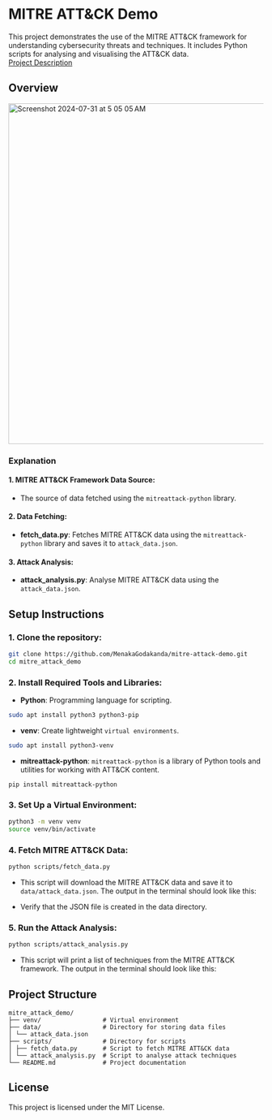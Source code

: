 # MITRE ATT&CK Demo
This project demonstrates the use of the MITRE ATT&CK framework for understanding cybersecurity threats and techniques. It includes Python scripts for analysing and visualising the ATT&CK data.<br>
<a href="https://github.com/MenakaGodakanda/mitre-attack-demo/blob/main/Project_Description.md">Project Description</a>

## Overview
<img width="671" alt="Screenshot 2024-07-31 at 5 05 05 AM" src="https://github.com/user-attachments/assets/b669d349-87f5-466f-97f3-a54a3b5935d5">

### Explanation
#### 1. MITRE ATT&CK Framework Data Source:
- The source of data fetched using the `mitreattack-python` library.

#### 2. Data Fetching:
- **fetch_data.py**: Fetches MITRE ATT&CK data using the `mitreattack-python` library and saves it to `attack_data.json`.

#### 3. Attack Analysis:
- **attack_analysis.py**: Analyse MITRE ATT&CK data using the `attack_data.json`.

## Setup Instructions

### 1. Clone the repository:
   ```sh
   git clone https://github.com/MenakaGodakanda/mitre-attack-demo.git
   cd mitre_attack_demo
   ```

### 2. Install Required Tools and Libraries:
- **Python**: Programming language for scripting. 
```sh
sudo apt install python3 python3-pip
```
- **venv**: Create lightweight `virtual environments`.
```sh
sudo apt install python3-venv
```
- **mitreattack-python**: `mitreattack-python` is a library of Python tools and utilities for working with ATT&CK content.
```
pip install mitreattack-python
```

### 3. Set Up a Virtual Environment:
  ```sh
  python3 -m venv venv
  source venv/bin/activate
  ```

### 4. Fetch MITRE ATT&CK Data:
  ```sh
  python scripts/fetch_data.py
  ```
- This script will download the MITRE ATT&CK data and save it to `data/attack_data.json`. The output in the terminal should look like this:


- Verify that the JSON file is created in the data directory.


### 5. Run the Attack Analysis:
  ```sh
  python scripts/attack_analysis.py
  ```
- This script will print a list of techniques from the MITRE ATT&CK framework. The output in the terminal should look like this:


## Project Structure
```
mitre_attack_demo/
├── venv/                 # Virtual environment
├── data/                 # Directory for storing data files
│ └── attack_data.json
├── scripts/              # Directory for scripts
│ ├── fetch_data.py       # Script to fetch MITRE ATT&CK data
│ └── attack_analysis.py  # Script to analyse attack techniques
└── README.md             # Project documentation
```

## License
This project is licensed under the MIT License.
